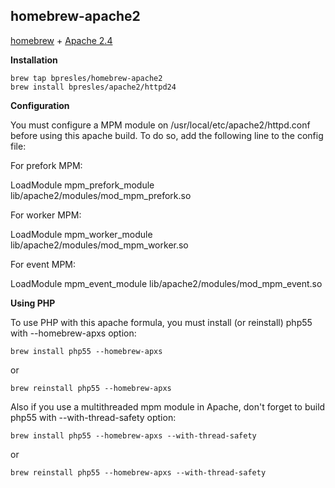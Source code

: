 homebrew-apache2
----------------

[homebrew][h] + [Apache 2.4][a]

[h]: https://github.com/mxcl/homebrew
[a]: https://httpd.apache.org/

**Installation**

    brew tap bpresles/homebrew-apache2
    brew install bpresles/apache2/httpd24

**Configuration**

You must configure a MPM module on /usr/local/etc/apache2/httpd.conf before using this apache build.
To do so, add the following line to the config file:

For prefork MPM:

LoadModule mpm_prefork_module lib/apache2/modules/mod_mpm_prefork.so

For worker MPM:

LoadModule mpm_worker_module lib/apache2/modules/mod_mpm_worker.so

For event MPM:

LoadModule mpm_event_module lib/apache2/modules/mod_mpm_event.so

**Using PHP**

To use PHP with this apache formula, you must install (or reinstall) php55 with --homebrew-apxs option:

    brew install php55 --homebrew-apxs

or

    brew reinstall php55 --homebrew-apxs	

Also if you use a multithreaded mpm module in Apache, don't forget to build php55 with --with-thread-safety option:

    brew install php55 --homebrew-apxs --with-thread-safety

or

    brew reinstall php55 --homebrew-apxs --with-thread-safety
